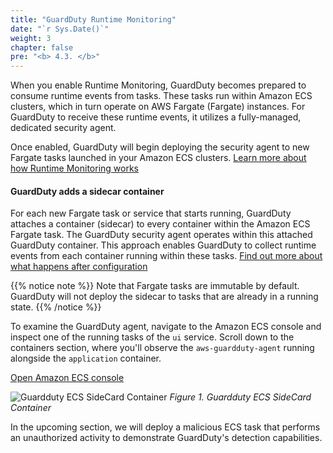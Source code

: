 ```yaml
---
title: "GuardDuty Runtime Monitoring"
date: "`r Sys.Date()`"
weight: 3
chapter: false
pre: "<b> 4.3. </b>"
---
```


When you enable Runtime Monitoring, GuardDuty becomes prepared to consume runtime events from tasks. These tasks run within Amazon ECS clusters, which in turn operate on AWS Fargate (Fargate) instances. For GuardDuty to receive these runtime events, it utilizes a fully-managed, dedicated security agent.

Once enabled, GuardDuty will begin deploying the security agent to new Fargate tasks launched in your Amazon ECS clusters. [Learn more about how Runtime Monitoring works](https://docs.aws.amazon.com/guardduty/latest/ug/how-runtime-monitoring-works-ecs-fargate.html) 


#### GuardDuty adds a sidecar container

For each new Fargate task or service that starts running, GuardDuty attaches a container (sidecar) to every container within the Amazon ECS Fargate task. The GuardDuty security agent operates within this attached GuardDuty container. This approach enables GuardDuty to collect runtime events from each container running within these tasks. [Find out more about what happens after configuration](https://docs.aws.amazon.com/guardduty/latest/ug/runtime-monitoring-after-configuration.html) 

{{% notice note %}}
Note that Fargate tasks are immutable by default. GuardDuty will not deploy the sidecar to tasks that are already in a running state.
{{% /notice %}}

To examine the GuardDuty agent, navigate to the Amazon ECS console and inspect one of the running tasks of the `ui` service. Scroll down to the containers section, where you'll observe the `aws-guardduty-agent` running alongside the `application` container.

[Open Amazon ECS console](https://console.aws.amazon.com/ecs/v2/clusters/retail-store-ecs-cluster/services/ui/tasks)

![Guardduty ECS SideCard Container](/images/4-amazon-guardduty/4.3-guardduty-monitoring/image.png)
*Figure 1. Guardduty ECS SideCard Container*

In the upcoming section, we will deploy a malicious ECS task that performs an unauthorized activity to demonstrate GuardDuty's detection capabilities.
